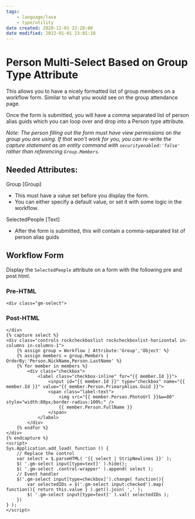 ```yaml
---
tags:
    - language/lava
    - type/utility
date created: 2020-12-01 22:28:08
date modified: 2022-01-01 23:01:18
---
```


# Person Multi-Select Based on Group Type Attribute

This allows you to have a nicely formatted list of group members on a workflow form. Similar to what you would see on the group attendance page.

Once the form is submitted, you will have a comma separated list of person alias guids which you can loop over and drop into a Person type attribute.

_Note: The person filling out the form must have view permissions on the group you are using. If that won't work for you, you can re-write the capture statement as an entity command with `securityenabled:'false'` rather than referencing `Group.Members`._

## Needed Attributes:

Group [Group]

- This must have a value set before you display the form.
- You can either specify a default value, or set it with some logic in the workflow.

SelectedPeople [Text]

- After the form is submitted, this will contain a comma-separated list of person alias guids

## Workflow Form

Display the `SelectedPeople` attribute on a form with the following pre and post html.

### Pre-HTML

```liquid
<div class="gm-select">
```

### Post-HTML

```liquid
</div>
{% capture select %}
<div class="controls rockcheckboxlist rockcheckboxlist-horizontal in-columns in-columns-1">
    {% assign group = Workflow | Attribute:'Group','Object' %}
    {% assign members = group.Members | OrderBy:'Person.NickName,Person.LastName' %}
    {% for member in members %}
        <div class="checkbox">
            <label class="checkbox-inline" for="{{ member.Id }}">
                <input id="{{ member.Id }}" type="checkbox" name="{{ member.Id }}" value="{{ member.Person.PrimaryAlias.Guid }}">
                <span class="label-text">
                    <img src="{{ member.Person.PhotoUrl }}&w=80" style="width:80px;border-radius:100%;" />
                    {{ member.Person.FullName }}
                </span>
            </label>
        </div>
    {% endfor %}
</div>
{% endcapture %}
<script>
Sys.Application.add_load( function () {
    // Replace the control
    var select = $.parseHTML( '{{ select | StripNewlines }}' );
    $( '.gm-select input[type=text]' ).hide();
    $( '.gm-select .control-wrapper' ).append( select );
    // Event handler
    $('.gm-select input[type=checkbox]').change( function(){
        var selectedIDs = $('.gm-select input:checked').map( function(){ return this.value } ).get().join( ',' );
        $( '.gm-select input[type=text]' ).val( selectedIDs );
    })
} );
</script>
```
